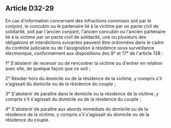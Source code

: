 Article D32-29
----
En cas d'information concernant des infractions commises soit par le conjoint,
le concubin ou le partenaire lié à la victime par un pacte civil de solidarité,
soit par l'ancien conjoint, l'ancien concubin ou l'ancien partenaire lié à la
victime par un pacte civil de solidarité, une ou plusieurs des obligations et
interdictions suivantes peuvent être ordonnées dans le cadre du contrôle
judiciaire ou de l'assignation à résidence sous surveillance électronique,
conformément aux dispositions des 9° et 17° de l'article 138 :

1° S'abstenir de recevoir ou de rencontrer la victime ou d'entrer en relation
avec elle, de quelque façon que ce soit ;

2° Résider hors du domicile ou de la résidence de la victime, y compris s'il
s'agissait du domicile ou de la résidence du couple ;

3° S'abstenir de paraître dans le domicile ou la résidence de la victime, y
compris s'il s'agissait du domicile ou de la résidence du couple ;

4° S'abstenir de paraître aux abords immédiats du domicile ou de la résidence de
la victime, y compris s'il s'agissait du domicile ou de la résidence du couple.
